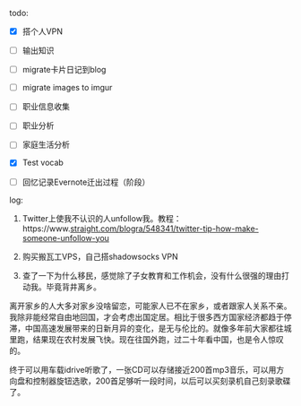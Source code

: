 todo:

- [x] 搭个人VPN

- [ ] 输出知识

- [ ] migrate卡片日记到blog

- [ ] migrate images to imgur

- [ ] 职业信息收集

- [ ] 职业分析

- [ ] 家庭生活分析

- [x] Test vocab

- [ ] 回忆记录Evernote迁出过程（阶段）

log:

1. Twitter上使我不认识的人unfollow我。教程：https://www.[straight.com/blogra/548341/twitter-tip-how-make-someone-unfollow-you](http://straight.com/blogra/548341/twitter-tip-how-make-someone-unfollow-you)

2. 购买搬瓦工VPS，自己搭shadowsocks VPN

3. 查了一下为什么移民，感觉除了子女教育和工作机会，没有什么很强的理由打动我。毕竟背井离乡。

离开家乡的人大多对家乡没啥留恋，可能家人已不在家乡，或者跟家人关系不亲。我除非能经常自由地回国，才会考虑出国定居。相比于很多西方国家经济都趋于停滞，中国高速发展带来的日新月异的变化，是无与伦比的。就像多年前大家都往城里跑，结果现在农村发展飞快。现在往国外跑，过二十年看中国，也是令人惊叹的。

终于可以用车载idrive听歌了，一张CD可以存储接近200首mp3音乐，可以用方向盘和控制器旋钮选歌，200首足够听一段时间，以后可以买刻录机自己刻录歌碟了。
